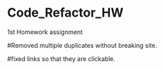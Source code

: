# Code_Refactor_HW
1st Homework assignment

#Removed multiple duplicates without breaking site.

#fixed links so that they are clickable.